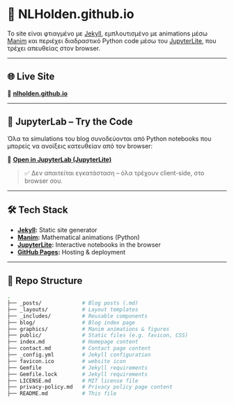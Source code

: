 # 🧠 NLHolden.github.io

Το site είναι φτιαγμένο με [Jekyll](https://jekyllrb.com/), εμπλουτισμένο με animations μέσω [Manim](https://www.manim.community/) και περιέχει διαδραστικό Python code μέσω του [JupyterLite](https://jupyterlite.readthedocs.io/en/latest/), που τρέχει απευθείας στον browser.

---

## 🌐 Live Site

🔗 [**nlholden.github.io**](https://nlholden.github.io)

---

## 🧪 JupyterLab – Try the Code

Όλα τα simulations του blog συνοδεύονται από Python notebooks που μπορείς να ανοίξεις κατευθείαν από τον browser:

🔗 [**Open in JupyterLab (JupyterLite)**](https://nlholden.github.io/jupyterlite-deployment/lab/index.html)

> ✅ Δεν απαιτείται εγκατάσταση – όλα τρέχουν client-side, στο browser σου.

---

## 🛠 Tech Stack

- **[Jekyll](https://jekyllrb.com/):** Static site generator
- **[Manim](https://www.manim.community/):** Mathematical animations (Python)
- **[JupyterLite](https://jupyterlite.readthedocs.io/):** Interactive notebooks in the browser
- **[GitHub Pages](https://pages.github.com/):** Hosting & deployment

---

## 📁 Repo Structure

```bash
.
├── _posts/             # Blog posts (.md)
├── _layouts/           # Layout templates
├── _includes/          # Reusable components
├── blog/               # Blog index page
├── graphics/           # Manim animations & figures
├── public/             # Static files (e.g. favicon, CSS)
├── index.md            # Homepage content
├── contact.md          # Contact page content
├── _config.yml         # Jekyll configuration
├── favicon.ico         # website icon
├── Gemfile             # Jekyll requirements
├── Gemfile.lock        # Jekyll requirements
├── LICENSE.md          # MIT license file
├── privacy-policy.md   # Privacy policy page content
├── README.md           # This file